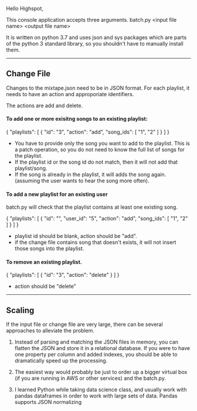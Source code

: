 Hello Highspot,

This console application accepts three arguments. 
batch.py \<input file name> \<output file name>

It is written on python 3.7 and uses json and sys packages which are parts of the python 3 standard library, so you shouldn't have to manually install them.

---

## Change File
Changes to the mixtape.json need to be in JSON format. For each playlist, it needs to have an action and approporiate identifiers.

The actions are add and delete.

#### To add one or more exisitng songs to an existing playlist:

{
    "playlists": [
        {
            "id": "3",
            "action": "add",
            "song_ids": [
                "1",
                "2"
            ]
        }
    ]
}

* You have to provide only the song you want to add to the playlist. This is a patch operation, so you do not need to know the full list of songs for the playlist.
* If the playlist id or the song id do not match, then it will not add that playlist/song.
* If the song is already in the playlist, it will adds the song again. (assuming the user wants to hear the song more often).

#### To add a new playlist for an existing user 
batch.py will check that the playlist contains at least one existing song.

{
    "playlists": [
        {
            "id": "",
            "user_id": "5", 
            "action": "add",
            "song_ids": [
                "1",
                "2"
            ]
        }
    ]
}

* playlist id should be blank, action should be "add".
* if the change file contains song that doesn't exists, it will not insert those songs into the playlist.

#### To remove an existing playlist.

{
    "playlists": [
        {
            "id": "3", 
            "action": "delete"
        }
    ]
}

* action should be "delete"

---


## Scaling

If the input file or change file are very large, there can be several approaches to alleviate the problem.

1. Instead of parsing and matching the JSON files in memory, you can flatten the JSON and store it in a relational database. If you were to have one property per column and added indexes, you should be able to dramatically speed up the processing. 

2. The easiest way would probably be just to order up a bigger virtual box (if you are running in AWS or other services) and the batch.py. 

3. I learned Python while taking data science class, and usually work with pandas dataframes in order to work with large sets of data. Pandas supports JSON normalizing 